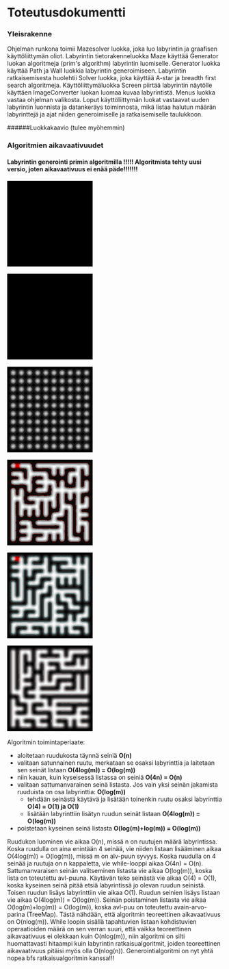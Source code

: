 # Toteutusdokumentti

### Yleisrakenne
Ohjelman runkona toimii Mazesolver luokka, joka luo labyrintin ja graafisen käyttöliittymän oliot. Labyrintin tietorakenneluokka Maze 
käyttää Generator luokan algoritmeja (prim's algorithm) labyrintin luomiselle. Generator luokka käyttää Path ja Wall luokkia labyrintin generoimiseen.
Labyrintin ratkaisemisesta huolehtii Solver luokka, joka käyttää A-star ja breadth first search algoritmeja. Käyttöliittymäluokka Screen piirtää labyrintin näytölle käyttäen ImageConverter luokan
luomaa kuvaa labyrintistä. Menus luokka vastaa ohjelman valikosta. Loput käyttöliittymän luokat vastaavat uuden labyrintin luonnista ja
datankeräys toiminnosta, mikä listaa halutun määrän labyrinttejä ja ajat niiden generoimiselle ja ratkaisemiselle taulukkoon.

######Luokkakaavio (tulee myöhemmin)

### Algoritmien aikavaativuudet
#### Labyrintin generointi primin algoritmilla !!!!! Algoritmista tehty uusi versio, joten aikavaativuus ei enää päde!!!!!!!

![Prim's](https://github.com/joonasil/labyrintin-ratkaisija/blob/master/Dokumentaatio/Kuvia/prim.gif)

![DFS's](https://github.com/joonasil/labyrintin-ratkaisija/blob/master/Dokumentaatio/Kuvia/dfs.gif)

![Kruskal's](https://github.com/joonasil/labyrintin-ratkaisija/blob/master/Dokumentaatio/Kuvia/kruskal.gif)

![BFS's](https://github.com/joonasil/labyrintin-ratkaisija/blob/master/Dokumentaatio/Kuvia/bfs.gif)

![AStar's](https://github.com/joonasil/labyrintin-ratkaisija/blob/master/Dokumentaatio/Kuvia/astar.gif)

![IDAStar's](https://github.com/joonasil/labyrintin-ratkaisija/blob/master/Dokumentaatio/Kuvia/idastar.gif)


Algoritmin toimintaperiaate: 
* aloitetaan ruudukosta täynnä seiniä **O(n)**
* valitaan satunnainen ruutu, merkataan se osaksi labyrinttia ja laitetaan sen seinät listaan **O(4log(m)) = O(log(m))**
* niin kauan, kuin kyseisessä listassa on seiniä **O(4n) = O(n)**
* valitaan sattumanvarainen seinä listasta. Jos vain yksi seinän jakamista ruuduista on osa labyrinttia: **O(log(m))**
  * tehdään seinästä käytävä ja lisätään toinenkin ruutu osaksi labyrinttia **O(4) = O(1) ja O(1)**
  * lisätään labyrinttiin lisätyn ruudun seinät listaan **O(4log(m)) = O(log(m))**
* poistetaan kyseinen seinä listasta **O(log(m)+log(m)) = O(log(m))**

Ruudukon luominen vie aikaa O(n), missä n on ruutujen määrä labyrintissa.
Koska ruudulla on aina enintään 4 seinää, vie niiden listaan lisääminen aikaa O(4log(m)) = O(log(m)), missä m on alv-puun syvyys.
Koska ruudulla on 4 seinää ja ruutuja on n kappaletta, vie while-looppi aikaa O(4n) = O(n).
Sattumanvaraisen seinän valitseminen listasta vie aikaa O(log(m)), koska lista on toteutettu avl-puuna.
Käytävän teko seinästä vie aikaa O(4) = O(1), koska kyseinen seinä pitää etsiä labyrintissä jo olevan ruudun seinistä.
Toisen ruudun lisäys labyrinttiin vie aikaa O(1). Ruudun seinien lisäys listaan vie aikaa O(4log(m)) = O(log(m)).
Seinän poistaminen listasta vie aikaa O(log(m)+log(m)) = O(log(m)), koska avl-puu on toteutettu avain-arvo-parina (TreeMap).
Tästä nähdään, että algoritmin teoreettinen aikavaativuus on O(nlog(m)). While loopin sisällä tapahtuvien listaan kohdistuvien
operaatioiden määrä on sen verran suuri, että vaikka teoreettinen aikavaativuus ei olekkaan kuin O(nlog(m)), niin algoritmi on silti
huomattavasti hitaampi kuin labyrintin ratkaisualgoritmit, joiden teoreettinen aikavaativuus pitäisi myös olla O(nlog(n)).
Generointialgoritmi on nyt yhtä nopea bfs ratkaisualgoritmin kanssa!!!

